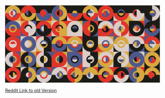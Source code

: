 ![Example Output](./Circles2.png)

[Reddit Link to old Version](https://www.reddit.com/r/generative/comments/1og9ppn/circularity/)
